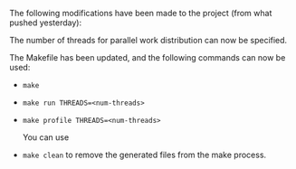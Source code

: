 The following modifications have been made to the project (from what pushed yesterday):

The number of threads for parallel work distribution can now be specified.

The Makefile has been updated, and the following commands can now be used:

*  `make`
*  `make run THREADS=<num-threads>`
*  `make profile THREADS=<num-threads>`

   You can use 
*  `make clean`
   to remove the generated files from the make process.

